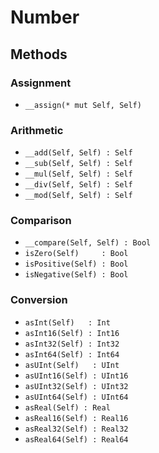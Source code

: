 # Number

## Methods

### Assignment
 - ```__assign(* mut Self, Self)```

### Arithmetic
 - ```__add(Self, Self) : Self```
 - ```__sub(Self, Self) : Self```
 - ```__mul(Self, Self) : Self```
 - ```__div(Self, Self) : Self```
 - ```__mod(Self, Self) : Self```

### Comparison
 - ```__compare(Self, Self) : Bool```
 - ```isZero(Self)     : Bool```
 - ```isPositive(Self) : Bool```
 - ```isNegative(Self) : Bool```

### Conversion
 - ```asInt(Self)   : Int```
 - ```asInt16(Self) : Int16```
 - ```asInt32(Self) : Int32```
 - ```asInt64(Self) : Int64```
 - ```asUInt(Self)   : UInt```
 - ```asUInt16(Self) : UInt16```
 - ```asUInt32(Self) : UInt32```
 - ```asUInt64(Self) : UInt64```
 - ```asReal(Self) : Real```
 - ```asReal16(Self) : Real16```
 - ```asReal32(Self) : Real32```
 - ```asReal64(Self) : Real64```
